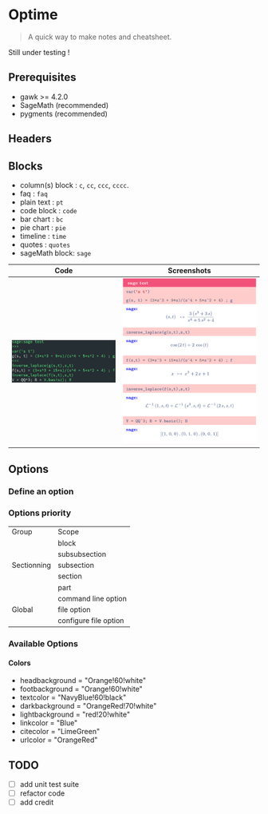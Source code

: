 Optime
======

> A quick way to make notes and cheatsheet.

Still under testing !

## Prerequisites

- gawk >= 4.2.0
- SageMath (recommended)
- pygments (recommended)

## Headers


## Blocks

- column(s) block : `c`, `cc`, `ccc`, `cccc`.
- faq : `faq`
- plain text : `pt`
- code block : `code`
- bar chart : `bc`
- pie chart : `pie`
- timeline : `time`
- quotes : `quotes`
- sageMath block: `sage`

|Code|Screenshots|
|------|-------|
|![](img/2018-08-07_589x240.png) | ![](img/2018-08-07_669x832.png) |



## Options

### Define an option

### Options priority

<center>
<table>
  <tr> <td> Group </td>                          <td> Scope                 </td> </tr>
  <tr> <td rowspan = "5"> Sectionning </td>      <td> block                 </td> </tr>
                                            <tr> <td> subsubsection         </td> </tr>
                                            <tr> <td> subsection            </td> </tr>
                                            <tr> <td> section               </td> </tr>
                                            <tr> <td> part                  </td> </tr>
  <tr> <td rowspan = "3"> Global      </td>      <td> command line option   </td> </tr>
                                            <tr> <td> file option           </td> </tr>
                                            <tr> <td> configure file option </td> </tr>
</table>
</center>

### Available Options

#### Colors

 - headbackground  = "Orange!60!white"
 - footbackground  = "Orange!60!white"
 - textcolor       = "NavyBlue!60!black"
 - darkbackground  = "OrangeRed!70!white"
 - lightbackground = "red!20!white"
 - linkcolor       = "Blue"
 - citecolor       = "LimeGreen"
 - urlcolor        = "OrangeRed"

## TODO

- [ ] add unit test suite
- [ ] refactor code
- [ ] add credit 
